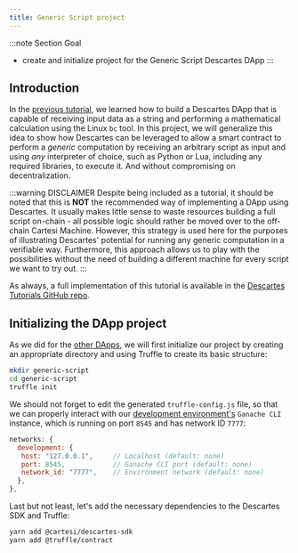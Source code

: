 ```yaml
---
title: Generic Script project
---
```


:::note Section Goal
- create and initialize project for the Generic Script Descartes DApp
:::

## Introduction

In the [previous tutorial](../../calculator/create-project/), we learned how to build a Descartes DApp that is capable of receiving input data as a string and performing a mathematical calculation using the Linux `bc` tool. In this project, we will generalize this idea to show how Descartes can be leveraged to allow a smart contract to perform a *generic* computation by receiving an arbitrary script as input and using *any* interpreter of choice, such as Python or Lua, including any required libraries, to execute it. And without compromising on decentralization.

:::warning DISCLAIMER
Despite being included as a tutorial, it should be noted that this is **NOT** the recommended way of implementing a DApp using Descartes. It usually makes little sense to waste resources building a full script on-chain - all possible logic should rather be moved over to the off-chain Cartesi Machine. However, this strategy is used here for the purposes of illustrating Descartes' potential for running any generic computation in a verifiable way. Furthermore, this approach allows us to play with the possibilities without the need of building a different machine for every script we want to try out.
:::

As always, a full implementation of this tutorial is available in the [Descartes Tutorials GitHub repo](https://github.com/cartesi/descartes-tutorials/tree/master/generic-script).


## Initializing the DApp project

As we did for the [other DApps](../../helloworld/create-project/), we will first initialize our project by creating an appropriate directory and using Truffle to create its basic structure:

```bash
mkdir generic-script
cd generic-script
truffle init
```

We should not forget to edit the generated `truffle-config.js` file, so that we can properly interact with our [development environment's](../../descartes-env) `Ganache CLI` instance, which is running on port `8545` and has network ID `7777`:

```javascript
networks: {
  development: {
   host: "127.0.0.1",     // Localhost (default: none)
   port: 8545,            // Ganache CLI port (default: none)
   network_id: "7777",    // Environment network (default: none)
  },
},
```

Last but not least, let's add the necessary dependencies to the Descartes SDK and Truffle:

```bash
yarn add @cartesi/descartes-sdk
yarn add @truffle/contract
```
